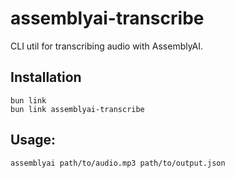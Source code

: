 # assemblyai-transcribe

CLI util for transcribing audio with AssemblyAI.

## Installation

```
bun link
bun link assemblyai-transcribe
```

## Usage:

```
assemblyai path/to/audio.mp3 path/to/output.json
```